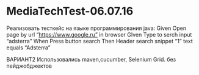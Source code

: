# MediaTechTest-06.07.16
Реализовать тесткейс на языке программирования java:
Given Open page by url “https://www.google.ru” in browser
GIven Type to serch input “adsterra”
When Press button search
Then Header search snippet “1” text equals “Adsterra”

ВАРИАНТ2
Использовались maven,cucumber, Selenium Grid. без пейджобджектов
